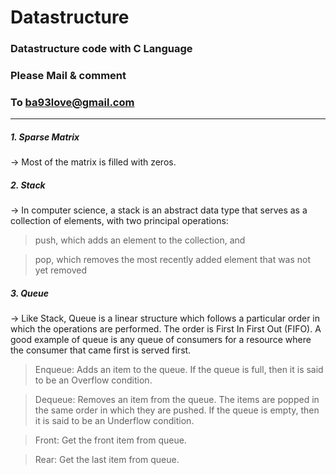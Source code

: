 # Datastructure

### Datastructure code with C Language
### Please Mail & comment  
### To <ba93love@gmail.com>
----------------------------------------
##### 1. Sparse Matrix
-> Most of the matrix is filled with zeros.
##### 2. Stack
->
In computer science, a stack is an abstract data type that serves as a collection of elements, with two principal operations:

>push, which adds an element to the collection, and

>pop, which removes the most recently added element that was not yet removed

##### 3. Queue
->
Like Stack, Queue is a linear structure which follows a particular order in which the operations are performed. The order is First In First Out (FIFO).  A good example of queue is any queue of consumers for a resource where the consumer that came first is served first.

>Enqueue: Adds an item to the queue. If the queue is full, then it is said to be an Overflow condition.

>Dequeue: Removes an item from the queue. The items are popped in the same order in which they are pushed. If the queue is empty, then it is said to be an Underflow condition.

>Front: Get the front item from queue.

>Rear: Get the last item from queue.